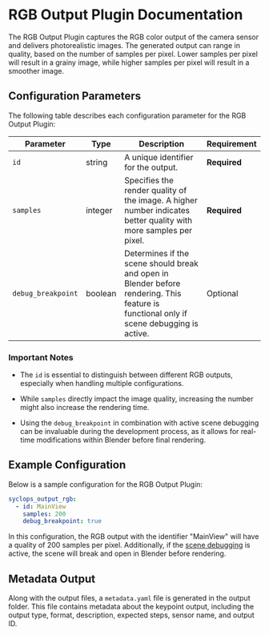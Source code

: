 # RGB Output Plugin Documentation

The RGB Output Plugin captures the RGB color output of the camera sensor and delivers photorealistic images. The generated output can range in quality, based on the number of samples per pixel. Lower samples per pixel will result in a grainy image, while higher samples per pixel will result in a smoother image.

## Configuration Parameters

The following table describes each configuration parameter for the RGB Output Plugin:

| Parameter | Type | Description | Requirement |
| ----------- | ------ | -------------- | --------------- |
| `id` | string | A unique identifier for the output. | **Required** |
| `samples` | integer | Specifies the render quality of the image. A higher number indicates better quality with more samples per pixel. | **Required** |
| `debug_breakpoint` | boolean | Determines if the scene should break and open in Blender before rendering. This feature is functional only if scene debugging is active. | Optional |

### Important Notes
- The `id` is essential to distinguish between different RGB outputs, especially when handling multiple configurations.
  
- While `samples` directly impact the image quality, increasing the number might also increase the rendering time.

- Using the `debug_breakpoint` in combination with active scene debugging can be invaluable during the development process, as it allows for real-time modifications within Blender before final rendering.

## Example Configuration

Below is a sample configuration for the RGB Output Plugin:

```yaml
syclops_output_rgb:
  - id: MainView
    samples: 200
    debug_breakpoint: true
```

In this configuration, the RGB output with the identifier "MainView" will have a quality of 200 samples per pixel. Additionally, if the [scene debugging](../../../developement/debugging.md#visually-debug-a-job-file) is active, the scene will break and open in Blender before rendering.

## Metadata Output

Along with the output files, a `metadata.yaml` file is generated in the output folder. This file contains metadata about the keypoint output, including the output type, format, description, expected steps, sensor name, and output ID.
